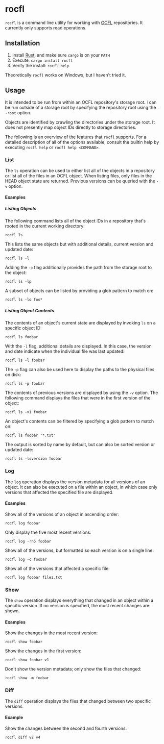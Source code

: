 # rocfl

`rocfl` is a command line utility for working with [OCFL](https://ocfl.io/) repositories.
It currently only supports read operations.

## Installation

1. Install [Rust](https://www.rust-lang.org/tools/install), and make sure `cargo` is on your `PATH`
1. Execute: `cargo install rocfl`
1. Verify the install: `rocfl help`

Theoretically `rocfl` works on Windows, but I haven't tried it.

## Usage

It is intended to be run from within an OCFL repository's storage root. I can be run outside
of a storage root by specifying the repository root using the `--root` option.

Objects are identified by crawling the directories under the storage root. It does not presently
map object IDs directly to storage directories.

The following is an overview of the features that `rocfl` supports. For a detailed description of
all of the options available, consult the builtin help by executing `rocfl help` or
`rocfl help <COMMAND>`.

### List

The `ls` operation can be used to either list all of the objects in a repository or list all of
the files in an OCFL object. When listing files, only files in the HEAD object state are returned.
Previous versions can be queried with the `-v` option.

#### Examples

##### Listing Objects

The following command lists all of the object IDs in a repository that's rooted in the current
working directory:

```console
rocfl ls
```

This lists the same objects but with additional details, current version and updated date:

```console
rocfl ls -l
```

Adding the `-p` flag additionally provides the path from the storage root to the object:

```console
rocfl ls -lp
```

A subset of objects can be listed by providing a glob pattern to match on:

```console
rocfl ls -lo foo*
```

##### Listing Object Contents

The contents of an object's current state are displayed by invoking `ls` on a specific object ID:

```console
rocfl ls foobar
```

With the `-l` flag, additional details are displayed. In this case, the version and date indicate
when the individual file was last updated:

```console
rocfl ls -l foobar
```

The `-p` flag can also be used here to display the paths to the physical files on disk:

```console
rocfl ls -p foobar
```

The contents of previous versions are displayed by using the `-v` option. The following command
displays the files that were in the first version of the object:

```console
rocfl ls -v1 foobar
```

An object's contents can be filtered by specifying a glob pattern to match on:

```console
rocfl ls foobar '*.txt'
```

The output is sorted by name by default, but can also be sorted version or updated date:

```console
rocfl ls -lsversion foobar
```

### Log

The `log` operation displays the version metadata for all versions of an object. It can also be
executed on a file within an object, in which case only versions that affected the specified
file are displayed.

#### Examples

Show all of the versions of an object in ascending order:

```console
rocfl log foobar
```

Only display the five most recent versions:

```console
rocfl log -rn5 foobar
```

Show all of the versions, but formatted so each version is on a single line:

```console
rocfl log -c foobar
```

Show all of the versions that affected a specific file:

```console
rocfl log foobar file1.txt
```

### Show

The `show` operation displays everything that changed in an object within a specific version.
If no version is specified, the most recent changes are shown.

#### Examples

Show the changes in the most recent version:

```console
rocfl show foobar
```

Show the changes in the first version:

```console
rocfl show foobar v1
```

Don't show the version metadata; only show the files that changed:

```console
rocfl show -m foobar
```

### Diff

The `diff` operation displays the files that changed between two specific versions.

#### Example

Show the changes between the second and fourth versions:

```console
rocfl diff v2 v4
```
